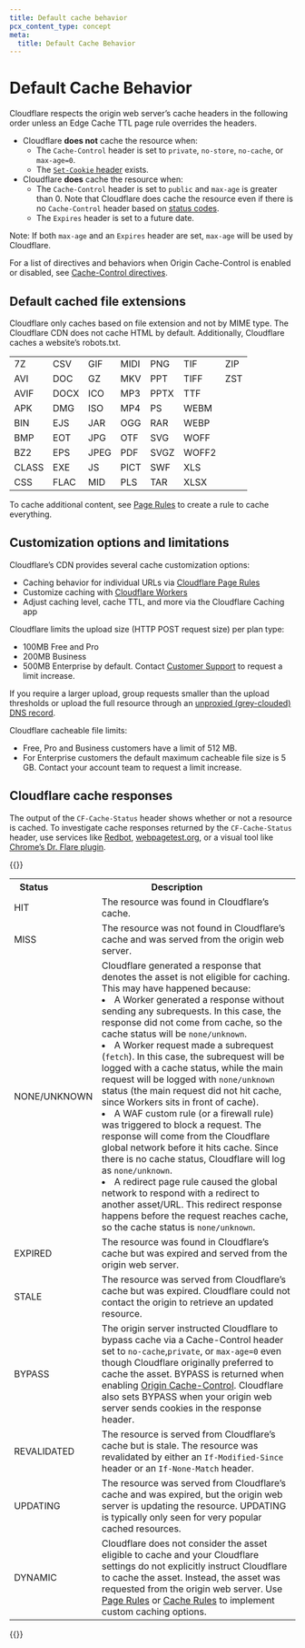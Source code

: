 ```yaml
---
title: Default cache behavior
pcx_content_type: concept
meta:
  title: Default Cache Behavior
---
```


# Default Cache Behavior

Cloudflare respects the origin web server’s cache headers in the following order unless an Edge Cache TTL page rule overrides the headers.

- Cloudflare **does not** cache the resource when:
  - The `Cache-Control` header is set to `private`, `no-store`, `no-cache`, or `max-age=0`.
  - The [`Set-Cookie` header](/cache/best-practices/cache-behavior/#interaction-of-set-cookie-response-header-with-cache) exists.
- Cloudflare **does** cache the resource when:
  - The `Cache-Control` header is set to `public` and `max-age` is greater than 0. Note that Cloudflare does cache the resource even if there is no `Cache-Control` header based on [status codes](/cache/how-to/configure-cache-status-code/#edge-ttl).
  - The `Expires` header is set to a future date.

Note: If both `max-age` and an `Expires` header are set, `max-age` will be used by Cloudflare.

For a list of directives and behaviors when Origin Cache-Control is enabled or disabled, see [Cache-Control directives](/cache/about/cache-control/#cache-control-directives).

## Default cached file extensions

Cloudflare only caches based on file extension and not by MIME type. The Cloudflare CDN does not cache HTML by default. Additionally, Cloudflare caches a website’s robots.txt.

|       |      |      |      |      |       |     |
| ----- | ---- | ---- | ---- | ---- | ----- | --- |
| 7Z    | CSV  | GIF  | MIDI | PNG  | TIF   | ZIP |
| AVI   | DOC  | GZ   | MKV  | PPT  | TIFF  | ZST |
| AVIF  | DOCX | ICO  | MP3  | PPTX | TTF   |
| APK   | DMG  | ISO  | MP4  | PS   | WEBM  |
| BIN   | EJS  | JAR  | OGG  | RAR  | WEBP  |
| BMP   | EOT  | JPG  | OTF  | SVG  | WOFF  |
| BZ2   | EPS  | JPEG | PDF  | SVGZ | WOFF2 |
| CLASS | EXE  | JS   | PICT | SWF  | XLS   |
| CSS   | FLAC | MID  | PLS  | TAR  | XLSX  |

To cache additional content, see [Page Rules](/cache/how-to/create-page-rules/) to create a rule to cache everything.

## Customization options and limitations

Cloudflare’s CDN provides several cache customization options:

- Caching behavior for individual URLs via [Cloudflare Page Rules](/cache/how-to/create-page-rules/)
- Customize caching with [Cloudflare Workers](/workers/learning/how-the-cache-works/)
- Adjust caching level, cache TTL, and more via the Cloudflare Caching app

Cloudflare limits the upload size (HTTP POST request size) per plan type:

- 100MB Free and Pro
- 200MB Business
- 500MB Enterprise by default. Contact [Customer Support](https://support.cloudflare.com/hc/articles/200172476) to request a limit increase.

If you require a larger upload, group requests smaller than the upload thresholds or upload the full resource through an [unproxied (grey-clouded) DNS record](/dns/manage-dns-records/reference/proxied-dns-records/).

Cloudflare cacheable file limits:

- Free, Pro and Business customers have a limit of 512 MB.
- For Enterprise customers the default maximum cacheable file size is 5 GB. Contact your account team to request a limit increase.

## Cloudflare cache responses

The output of the `CF-Cache-Status` header shows whether or not a resource is cached. To investigate cache responses returned by the `CF-Cache-Status` header, use services like [Redbot](https://redbot.org/), [webpagetest.org](http://www.webpagetest.org/), or a visual tool like [Chrome’s Dr. Flare plugin](https://community.cloudflare.com/t/community-tip-dr-flare-debug-tool-for-cloudflare-chrome-extension/110166).

{{<table-wrap>}}
<table>
  <tbody>
    <th colspan="4" rowspan="1">
      Status
    </th>
    <th colspan="4" rowspan="1">
      Description
    </th>
    <tr>
      <td colspan="5" rowspan="1">
        HIT
      </td>
      <td colspan="5" rowspan="1">
        The resource was found in Cloudflare’s cache.
      </td>
    </tr>
    <tr>
      <td colspan="5" rowspan="1">
        MISS
      </td>
      <td colspan="5" rowspan="1">
        The resource was not found in Cloudflare’s cache and was served from the origin web server.
      </td>
    </tr>
    <tr>
      <td colspan="5" rowspan="1">
        NONE/UNKNOWN
      </td>
      <td colspan="5" rowspan="1">
        Cloudflare generated a response that denotes the asset is not eligible for caching. This may have happened because:
          <li>A Worker generated a response without sending any subrequests. In this case, the response did not come from cache, so the cache status will be <code>none/unknown</code>.
          <li>A Worker request made a subrequest (<code>fetch</code>). In this case, the subrequest will be logged with a cache status, while the main request will be logged with <code>none/unknown</code> status (the main request did not hit cache, since Workers sits in front of cache).</li>
          <li>A WAF custom rule (or a firewall rule) was triggered to block a request. The response will come from the Cloudflare global network before it hits cache. Since there is no cache status, Cloudflare will log as <code>none/unknown</code>.</li>
          <li>A redirect page rule caused the global network to respond with a redirect to another asset/URL. This redirect response happens before the request reaches cache, so the cache status is <code>none/unknown</code>.</li>
      </td>
    </tr>
    <tr>
      <td colspan="5" rowspan="1">
        EXPIRED
      </td>
      <td colspan="5" rowspan="1">
        The resource was found in Cloudflare’s cache but was expired and served from the origin web
        server.
      </td>
    </tr>
    <tr>
      <td colspan="5" rowspan="1">
        STALE
      </td>
      <td colspan="5" rowspan="1">
        The resource was served from Cloudflare’s cache but was expired. Cloudflare could not
        contact the origin to retrieve an updated resource.
      </td>
    </tr>
    <tr>
      <td colspan="5" rowspan="1">
        BYPASS
      </td>
      <td colspan="5" rowspan="1">
        The origin server instructed Cloudflare to bypass cache via a Cache-Control header set to <code>no-cache</code>,<code>private</code>, or <code>max-age=0</code> even though
        Cloudflare originally preferred to cache the asset. BYPASS is returned when enabling <a href="/cache/about/cache-control/">Origin Cache-Control</a>. Cloudflare also sets BYPASS when
        your origin web server sends cookies in the response header.
      </td>
    </tr>
    <tr>
      <td colspan="5" rowspan="1">
        REVALIDATED
      </td>
      <td colspan="5" rowspan="1">
        The resource is served from Cloudflare’s cache but is stale. The resource was revalidated by
        either an <code>If-Modified-Since</code> header or an <code>If-None-Match</code> header.
      </td>
    </tr>
    <tr>
      <td colspan="5" rowspan="1">
        UPDATING
      </td>
      <td colspan="5" rowspan="1">
        The resource was served from Cloudflare’s cache and was expired, but the origin web server
        is updating the resource. UPDATING is typically only seen for very popular cached resources.
      </td>
    </tr>
    <tr>
      <td colspan="5" rowspan="1">
        DYNAMIC
      </td>
      <td colspan="5" rowspan="1">
        Cloudflare does not consider the asset eligible to cache and your Cloudflare settings do not
        explicitly instruct Cloudflare to cache the asset. Instead, the asset was requested from the
        origin web server. Use <a href="/cache/how-to/create-page-rules/">Page Rules</a> or <a href="/cache/about/cache-rules/">Cache Rules</a> to implement
        custom caching options.
      </td>
    </tr>
  </tbody>
</table>
{{</table-wrap>}}
